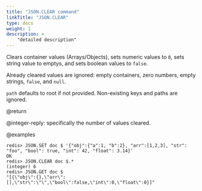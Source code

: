 ```yaml
---
title: "JSON.CLEAR command"
linkTitle: "JSON.CLEAR"
type: docs
weight: 1
description: >
    "detailed description"
---
```


Clears container values (Arrays/Objects), sets numeric values to `0`, sets string value to emptys, and sets boolean values to `false`.

Already cleared values are ignored: empty containers, zero numbers, empty strings, `false`, and `null`.

`path` defaults to root if not provided. Non-existing keys and paths are ignored.

@return

@integer-reply: specifically the number of values cleared.

@examples

```
redis> JSON.SET doc $ '{"obj":{"a":1, "b":2}, "arr":[1,2,3], "str": "foo", "bool": true, "int": 42, "float": 3.14}'
OK
redis> JSON.CLEAR doc $.*
(integer) 6
redis> JSON.GET doc $
"[{\"obj\":{},\"arr\":[],\"str\":\"\",\"bool\":false,\"int\":0,\"float\":0}]"
```

